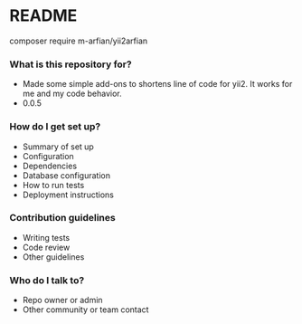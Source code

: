 # README #

composer require m-arfian/yii2arfian

### What is this repository for? ###

* Made some simple add-ons to shortens line of code for yii2. It works for me and my code behavior.
* 0.0.5

### How do I get set up? ###

* Summary of set up
* Configuration
* Dependencies
* Database configuration
* How to run tests
* Deployment instructions

### Contribution guidelines ###

* Writing tests
* Code review
* Other guidelines

### Who do I talk to? ###

* Repo owner or admin
* Other community or team contact
